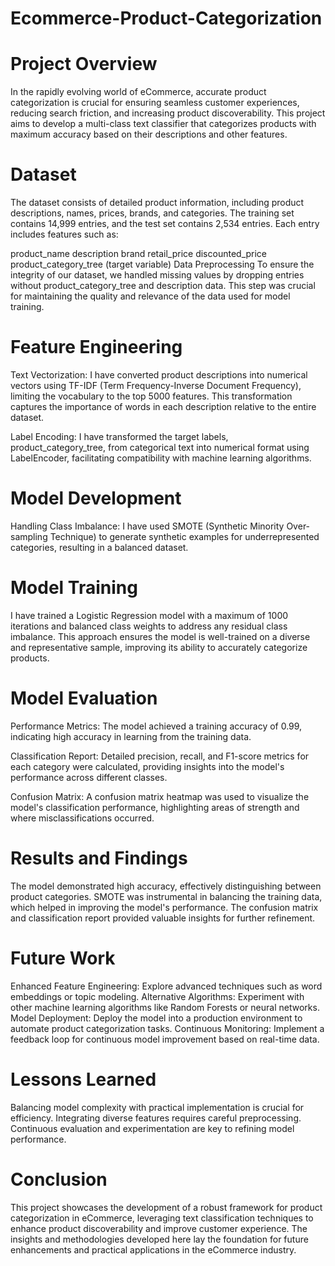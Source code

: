 # Ecommerce-Product-Categorization

# Project Overview
In the rapidly evolving world of eCommerce, accurate product categorization is crucial for ensuring seamless customer experiences, reducing search friction, and increasing product discoverability. This project aims to develop a multi-class text classifier that categorizes products with maximum accuracy based on their descriptions and other features.

# Dataset
The dataset consists of detailed product information, including product descriptions, names, prices, brands, and categories. The training set contains 14,999 entries, and the test set contains 2,534 entries. Each entry includes features such as:

product_name
description
brand
retail_price
discounted_price
product_category_tree (target variable)
Data Preprocessing
To ensure the integrity of our dataset, we handled missing values by dropping entries without product_category_tree and description data. This step was crucial for maintaining the quality and relevance of the data used for model training.

# Feature Engineering
Text Vectorization: I have converted product descriptions into numerical vectors using TF-IDF (Term Frequency-Inverse Document Frequency), limiting the vocabulary to the top 5000 features. This transformation captures the importance of words in each description relative to the entire dataset.

Label Encoding: I have transformed the target labels, product_category_tree, from categorical text into numerical format using LabelEncoder, facilitating compatibility with machine learning algorithms.

# Model Development
Handling Class Imbalance: I have used SMOTE (Synthetic Minority Over-sampling Technique) to generate synthetic examples for underrepresented categories, resulting in a balanced dataset.

# Model Training
I have trained a Logistic Regression model with a maximum of 1000 iterations and balanced class weights to address any residual class imbalance. This approach ensures the model is well-trained on a diverse and representative sample, improving its ability to accurately categorize products.

# Model Evaluation
Performance Metrics: The model achieved a training accuracy of 0.99, indicating high accuracy in learning from the training data.

Classification Report: Detailed precision, recall, and F1-score metrics for each category were calculated, providing insights into the model's performance across different classes.

Confusion Matrix: A confusion matrix heatmap was used to visualize the model's classification performance, highlighting areas of strength and where misclassifications occurred.

# Results and Findings
The model demonstrated high accuracy, effectively distinguishing between product categories.
SMOTE was instrumental in balancing the training data, which helped in improving the model's performance.
The confusion matrix and classification report provided valuable insights for further refinement.
# Future Work
Enhanced Feature Engineering: Explore advanced techniques such as word embeddings or topic modeling.
Alternative Algorithms: Experiment with other machine learning algorithms like Random Forests or neural networks.
Model Deployment: Deploy the model into a production environment to automate product categorization tasks.
Continuous Monitoring: Implement a feedback loop for continuous model improvement based on real-time data.
# Lessons Learned
Balancing model complexity with practical implementation is crucial for efficiency.
Integrating diverse features requires careful preprocessing.
Continuous evaluation and experimentation are key to refining model performance.
# Conclusion
This project showcases the development of a robust framework for product categorization in eCommerce, leveraging text classification techniques to enhance product discoverability and improve customer experience. The insights and methodologies developed here lay the foundation for future enhancements and practical applications in the eCommerce industry.

